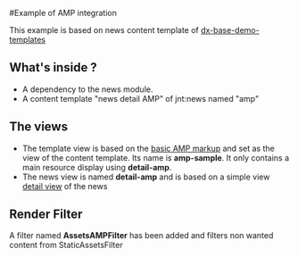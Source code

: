 #Example of AMP integration 

This example is based on news content template of [dx-base-demo-templates](https://github.com/Jahia/dx-base-demo-templates)

## What's inside ? 
- A dependency to the news module.
- A content template "news detail AMP" of jnt:news named "amp"

## The views
- The template view is based on the [basic AMP markup](https://www.ampproject.org/docs/get_started/create/basic_markup) and set as the view of the content template. Its name is **amp-sample**. It only contains a main resource display using **detail-amp**.
- The news view is named **detail-amp** and is based on a simple view [detail view](https://github.com/Jahia/bootstrap-acme-space-templates/blob/master/src/main/resources/jnt_news/html/news.detail.jsp) of the news 

## Render Filter
 A filter named **AssetsAMPFilter** has been added and filters non wanted content from StaticAssetsFilter
